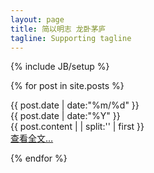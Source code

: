 ```yaml
---
layout: page
title: 简以明志 龙卧茅庐
tagline: Supporting tagline
---
```

{% include JB/setup %}


{% for post in site.posts %}
<div class = "card">
		<div  class = "date_label">
			<div class="day_month">
      			{{ post.date | date:"%m/%d" }}
      		</div>
      		<div class="year">
      			{{ post.date | date:"%Y" }}
      		</div>
      	</div> 
		{{ post.content  | | split:'<!--break-->' | first }}
	<div class = "read_more">
		<a class="fa fa-link" href="{{ BASE_PATH }}{{ post.url }}">  查看全文&hellip;</a>
	</div>
</div>
</p></div>

{% endfor %}

